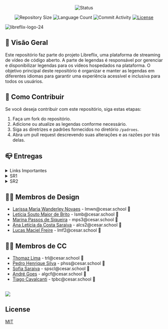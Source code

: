 <p align="center">
  <img
    src="https://img.shields.io/badge/Status-Em%20desenvolvimento-green?style=flat-square"
    alt="Status"
  />
</p>


<p align="center">
  <img
    src="https://img.shields.io/github/repo-size/P-E-N-T-E-S/Kolekto?style=flat"
    alt="Repository Size"
  />
  <img
    src="https://img.shields.io/github/languages/count/P-E-N-T-E-S/Kolekto?style=flat&logo=python"
    alt="Language Count"
  />
  <img
    src="https://img.shields.io/github/commit-activity/t/P-E-N-T-E-S/Kolekto?style=flat&logo=github"
    alt="Commit Activity"
  />
  <a href="LICENSE.md"
    ><img
      src="https://img.shields.io/github/license/P-E-N-T-E-S/Kolekto"
      alt="License"
  /></a>
</p>


![libreflix-logo-24](https://github.com/P-E-N-T-E-S/SUBlime/assets/126795323/aa838eef-ff31-4d4b-bfe4-9554475c0eba)

## 👀 Visão Geral

Este repositório faz parte do projeto Libreflix, uma plataforma de streaming de vídeo de código aberto. A parte de legendas é responsável por gerenciar e disponibilizar legendas para os vídeos hospedados na plataforma. O objetivo principal deste repositório é organizar e manter as legendas em diferentes idiomas para garantir uma experiência acessível e inclusiva para todos os usuários.

## 🤝 Como Contribuir

Se você deseja contribuir com este repositório, siga estas etapas:

1. Faça um fork do repositório.
2. Adicione ou atualize as legendas conforme necessário.
3. Siga as diretrizes e padrões fornecidos no diretório `/padroes`.
4. Abra um pull request descrevendo suas alterações e as razões por trás delas.


## 📪 Entregas

<details>

<summary>Links Importantes</summary>

<ul>
  <li>
    <a  href=""
      >Link do Site</a
    >
  </li>
  <li>
    <a  href="https://trello.com/invite/b/dfNl7JhX/ATTI468d889712155dde5091b5c52651de98C12170EB/g7-projetos"
      >Link do Trello</a
    >
  </li>
  <li>
    <a  href="https://miro.com/app/board/uXjVKPxfMps=/?share_link_id=204390211874"
      >Diagrama de Classes</a
    >
  </li>
</ul>

</details>

<details>

<summary>SR1</summary>

<ul>
  <li>
    <a  href="https://www.figma.com/file/ME0MIPGPEdVN3fnxUn5nZm/SR1-G7?type=design&node-id=78%3A282&mode=design&t=jkP3DsALK9V5ZM6u-1"
      >Protótipo de Baixa</a
    >
  </li>
  <li>
    <a  href="https://youtu.be/lhjmrrAkc8U"
      >ScreenCast - Protótipo de Baixa</a
    >
  </li>
  <li>
    <a  href="https://miro.com/app/board/uXjVKPxfMps=/?share_link_id=204390211874"
      >Diagrama de Classes</a
    >
  </li>
  <li>
    <a  href="https://github.com/P-E-N-T-E-S/G7/issues"
      >Issue/Bug Tracker</a
    >
  </li>
</ul>

</details>

<details>

<summary>SR2</summary>
<ul>
  <li>
    <a  href=""
      >ScreenCast - Uso do Sistema</a
    >
  </li>
  <li>
    <a  href=""
      >ScreenCast - Protótipo de Baixa (Usuário)</a
    >
  </li>
  <li>
    <a  href=""
      >ScreenCast - Protótipo de Baixa</a
    >
  </li>
  <li>
    <a  href=""
      >ScreenCast - Protótipo de Alta</a
    >
  </li>
  <li>
    <a  href=""
      >Protótipo de Baixa</a
    >
  </li>
  </li>
  <li>
    <a  href=""
      >Programação em par</a
    >
  </li>
  <li>
    <a  href=""
      >Histórias</a
    >
  </li>
  <li>
    <a  href="https://github.com/P-E-N-T-E-S/G7/issues"
      >Issue/Bug Tracker</a
    >
  </li>
</ul>
</details>

## 👨‍🎨 Membros de Design

<ul>
  <li>
    <a href="lmwn@cesar.school">Larissa Maria Wanderley Novaes</a> - lmwn@cesar.school 📩
  </li>
  <li>
    <a href="lsmb@cesar.school">Letícia Souto Maior de Brito</a> - lsmb@cesar.school 📩
  </li>
  <li>
    <a href="mps3@cesar.school">Marina Passos de Siqueira</a> - mps3@cesar.school 📩
  </li>
  <li>
    <a href="alcs2@cesar.school">Ana Letícia da Costa Saraiva</a> - alcs2@cesar.school 📩
  </li>
  <li>
    <a href="https://www.linkedin.com/in/jo%C3%A3ofilipemafraalmeida/">Lucas Maciel Freire</a> - lmf2@cesar.school 📩
  </li>
</ul>

## 👩‍💻 Membros de CC

<ul>
  <li>
    <a href="https://github.com/Thomazrlima">Thomaz Lima</a> - trl@cesar.school 📩
  </li>
  <li>
    <a href="https://github.com/hsspedro">Pedro Henrique Silva</a> - phss@cesar.school 📩
  </li>
  <li>
    <a href="https://github.com/Sofia-Saraiva">Sofia Saraiva</a> - spscl@cesar.school 📩
  </li>
  <li>
    <a href="https://github.com/Nerebo">André Goes</a> - algcf@cesar.school 📩
  </li>
  <li>
    <a href="https://github.com/Tiagopbc">Tiago Cavalcanti</a> - tpbc@cesar.school 📩
  </li>
</ul>

<br>

<a href="https://github.com/P-E-N-T-E-S/SUBlime/graphs/contributors">
  <img src="https://contrib.rocks/image?repo=P-E-N-T-E-S/SUBlime" />
</a>

## License

[MIT](https://github.com/P-E-N-T-E-S/SUBlime/LICENSE)
